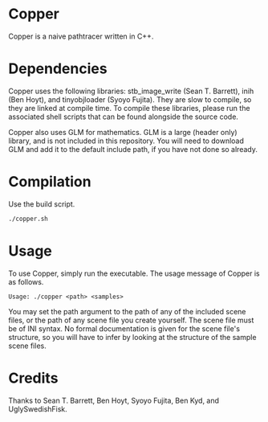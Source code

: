 # Copper

Copper is a naive pathtracer written in C++.

# Dependencies

Copper uses the following libraries: stb_image_write (Sean T. Barrett), inih (Ben Hoyt), and tinyobjloader (Syoyo Fujita). They are slow to compile, so they are linked at compile time. To compile these libraries, please run the associated shell scripts that can be found alongside the source code.

Copper also uses GLM for mathematics. GLM is a large (header only) library, and is not included in this repository. You will need to download GLM and add it to the default include path, if you have not done so already.

# Compilation

Use the build script.

```bash
./copper.sh
```

# Usage

To use Copper, simply run the executable. The usage message of Copper is as follows.

```
Usage: ./copper <path> <samples>
```

You may set the path argument to the path of any of the included scene files, or the path of any scene file you create yourself. The scene file must be of INI syntax. No formal documentation is given for the scene file's structure, so you will have to infer by looking at the structure of the sample scene files.

# Credits

Thanks to Sean T. Barrett, Ben Hoyt, Syoyo Fujita, Ben Kyd, and UglySwedishFisk.